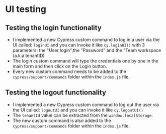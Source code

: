 # UI testing
## Testing the login functionality
* I implemented a new Cypress custom command to log in a user via the UI called: `loginUI` and you can invoke it like `cy.loginUI()` with 3 parameters: the "User login",the "Password" and the "Team workspace (a.k.a tenantID)
* The login custom command will type the credentials one by one in the main form and then click on the Login button.
* Every new custom command needs to be added to the `cypress/support/commands` folder within the `index.js` file.

## Testing the logout functionality
* I implemented a new Cypress custom command to log out the user via the UI called: `logoutUI` and you can invoke it like `cy.logoutUI()`
* The `tenantId` value can be extracted from the `window.localStorage`.
* The new custom command is also added to the `cypress/support/commands` folder within the `index.js` file.